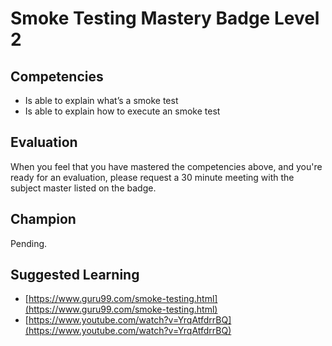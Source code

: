 # Smoke Testing Mastery Badge Level 2

## Competencies

- Is able to explain what’s a smoke test
- Is able to explain how to execute an smoke test

## Evaluation
When you feel that you have mastered the competencies above, and you're ready for an evaluation, please request a 30 minute meeting with the subject master listed on the badge.

## Champion
Pending.

## Suggested Learning

 - [https://www.guru99.com/smoke-testing.html](https://www.guru99.com/smoke-testing.html)
 - [https://www.youtube.com/watch?v=YrqAtfdrrBQ](https://www.youtube.com/watch?v=YrqAtfdrrBQ)